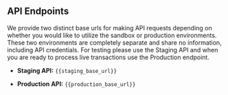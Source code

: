 ## API Endpoints

We provide two distinct base urls for making API requests depending on
whether you would like to utilize the sandbox or production environments. These
two environments are completely separate and share no information, including
API credentials. For testing please use the Staging API and when you are ready to
 process live transactions use the Production endpoint.

- **Staging API:** `{{staging_base_url}}`

- **Production API:** `{{production_base_url}}`
